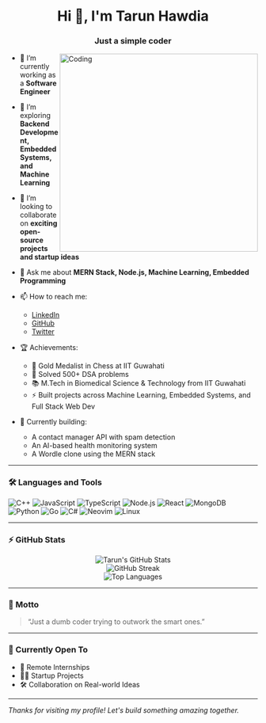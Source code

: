 <h1 align="center">Hi 👋, I'm Tarun Hawdia</h1>
<h3 align="center">Just a simple coder</h3>

<img align="right" alt="Coding" width="400" src="https://cdn.dribbble.com/users/1162077/screenshots/3848914/programmer.gif">

- 🔭 I’m currently working as a **Software Engineer**

- 🌱 I’m exploring **Backend Development, Embedded Systems, and Machine Learning**

- 👯 I’m looking to collaborate on **exciting open-source projects and startup ideas**

- 💬 Ask me about **MERN Stack, Node.js, Machine Learning, Embedded Programming**

- 📫 How to reach me:
  - [LinkedIn](https://linkedin.com/in/tarunhawdia)
  - [GitHub](https://github.com/Tarunhawdia)
  - [Twitter](https://x.com/HawdiaTarun)

- 🏆 Achievements:
  - 🥇 Gold Medalist in Chess at IIT Guwahati
  - 🧠 Solved 500+ DSA problems
  - 📚 M.Tech in Biomedical Science & Technology from IIT Guwahati
  - ⚡ Built projects across Machine Learning, Embedded Systems, and Full Stack Web Dev

- 🚀 Currently building:
  - A contact manager API with spam detection
  - An AI-based health monitoring system
  - A Wordle clone using the MERN stack

---

### 🛠️ Languages and Tools

![C++](https://img.shields.io/badge/-C++-00599C?style=flat&logo=c%2B%2B&logoColor=white)
![JavaScript](https://img.shields.io/badge/-JavaScript-black?style=flat&logo=javascript)
![TypeScript](https://img.shields.io/badge/-TypeScript-007ACC?style=flat&logo=typescript)
![Node.js](https://img.shields.io/badge/-Node.js-333?style=flat&logo=node.js)
![React](https://img.shields.io/badge/-React-black?style=flat&logo=react)
![MongoDB](https://img.shields.io/badge/-MongoDB-4ea94b?style=flat&logo=mongodb)
![Python](https://img.shields.io/badge/-Python-3776AB?style=flat&logo=python&logoColor=white)
![Go](https://img.shields.io/badge/-Go-00ADD8?style=flat&logo=go)
![C#](https://img.shields.io/badge/-C%23-239120?style=flat&logo=c-sharp&logoColor=white)
![Neovim](https://img.shields.io/badge/-Neovim-57A143?style=flat&logo=neovim)
![Linux](https://img.shields.io/badge/-Linux-FCC624?style=flat&logo=linux&logoColor=black)

---

### ⚡ GitHub Stats

<p align="center">
  <img src="https://github-readme-stats.vercel.app/api?username=Tarunhawdia&show_icons=true&theme=radical" alt="Tarun's GitHub Stats" />
  <br/>
  <img src="https://github-readme-streak-stats.herokuapp.com/?user=Tarunhawdia&theme=radical" alt="GitHub Streak" />
  <br/>
  <img src="https://github-readme-stats.vercel.app/api/top-langs/?username=Tarunhawdia&layout=compact&theme=radical" alt="Top Languages" />
</p>

---

### 🧠 Motto

> “Just a dumb coder trying to outwork the smart ones.”

---

### 🎯 Currently Open To

- 🚀 Remote Internships
- 🧑‍💻 Startup Projects
- 🛠️ Collaboration on Real-world Ideas

---

*Thanks for visiting my profile! Let's build something amazing together.*
